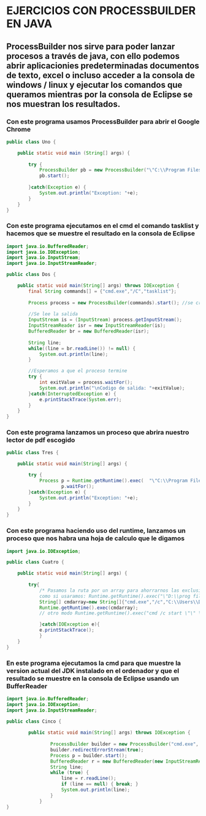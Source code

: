 # EJERCICIOS CON PROCESSBUILDER EN JAVA

## ProcessBuilder nos sirve para poder lanzar procesos a través de java, con ello podemos abrir aplicacionies predeterminadas documentos de texto, excel o incluso acceder a la consola de windows / linux y ejecutar los comandos que queramos mientras por la consola de Eclipse se nos muestran los resultados.

### Con este programa usamos ProcessBuilder para abrir el Google Chrome

``` java
public class Uno {

	public static void main (String[] args) {
		
		try {
			ProcessBuilder pb = new ProcessBuilder("\"C:\\Program Files (x86)\\Google\\Chrome\\Application\\chrome.exe\"","");
			pb.start();
			
		}catch(Exception e) {
			System.out.println("Exception: "+e);
		}		
	}	
}

```

### Con este programa ejecutamos en el cmd el comando tasklist y hacemos que se muestre el resultado en la consola de Eclipse

``` java
import java.io.BufferedReader;
import java.io.IOException;
import java.io.InputStream;
import java.io.InputStreamReader;

public class Dos {

	public static void main(String[] args) throws IOException {
		final String commands[] = {"cmd.exe","/C","tasklist"};
		
		Process process = new ProcessBuilder(commands).start(); //se crea el procedimiento
		
		//Se lee la salida
		InputStream is = (InputStream) process.getInputStream();
		InputStreamReader isr = new InputStreamReader(is);
		BufferedReader br = new BufferedReader(isr);
		
		String line;
		while((line = br.readLine()) != null) {
			System.out.println(line);			
		}

		//Esperamos a que el proceso termine
		try {
			int exitValue = process.waitFor();
			System.out.println("\nCodigo de salida: "+exitValue);
		}catch(InterruptedException e) {
			e.printStackTrace(System.err);
		}		
	}
}

```

### Con este programa lanzamos un proceso que abrira nuestro lector de pdf escogido

``` java
public class Tres {

	public static void main(String[] args) {

		try {
			Process p = Runtime.getRuntime().exec(  "\"C:\\Program Files (x86)\\Adobe\\Acrobat Reader DC\\Reader\\AcroRd32.exe\"");  
				    p.waitFor();  
		}catch(Exception e) {
			System.out.println("Exception: "+e);
		}
	}
}
```

### Con este programa haciendo uso del runtime, lanzamos un proceso que nos habra una hoja de calculo que le digamos

``` java
import java.io.IOException;

public class Cuatro {

	public static void main(String[] args) {
		
		try{ 
			/* Pasamos la ruta por un array para ahorrarnos las exclusiones de caracteres el ejemplo sisguiente es
			como si usaramos: Runtime.getRuntime().exec("\"D:\\prog file\\090422.xls\""); */
			String[] cmdarray=new String[]{"cmd.exe","/c","C:\\Users\\DAM 2\\Downloads\\Hoja de Calculo de prueba.ods"}; 
			Runtime.getRuntime().exec(cmdarray); 
			// otro modo Runtime.getRuntime().exec("cmd /c start \"\" \"D:\\prog file\\090422.xls\""); 

			}catch(IOException e){ 
			e.printStackTrace(); 
			} 
	}		
}
```

### En este programa ejecutamos la cmd para que muestre la version actual del JDK instalado en el ordenador y que el resultado se muestre en la consola de Eclipse usando un BufferReader

``` java
import java.io.BufferedReader;
import java.io.IOException;
import java.io.InputStreamReader;

public class Cinco {
		
		public static void main(String[] args) throws IOException {
		
		        ProcessBuilder builder = new ProcessBuilder("cmd.exe", "/c", "java -version");
		        builder.redirectErrorStream(true);
		        Process p = builder.start();
		        BufferedReader r = new BufferedReader(new InputStreamReader(p.getInputStream()));
		        String line;
		        while (true) {
		            line = r.readLine();
		            if (line == null) { break; }
		            System.out.println(line);
		        }
		    }
}

```
